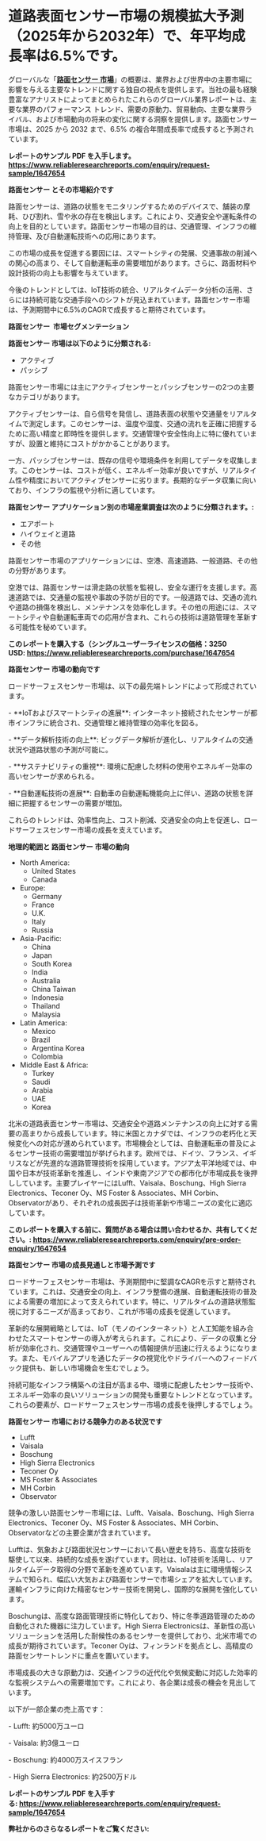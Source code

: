 <p><h1>道路表面センサー市場の規模拡大予測（2025年から2032年）で、年平均成長率は6.5%です。</h1></p><p>グローバルな「<a href="https://www.reliableresearchreports.com/road-surface-sensor-market-r1647654?utm_campaign=107&utm_medium=6&utm_source=Github&utm_content=ia&utm_term=16042025&utm_id=road-surface-sensor"><strong>路面センサー 市場</strong></a>」の概要は、業界および世界中の主要市場に影響を与える主要なトレンドに関する独自の視点を提供します。当社の最も経験豊富なアナリストによってまとめられたこれらのグローバル業界レポートは、主要な業界のパフォーマンス トレンド、需要の原動力、貿易動向、主要な業界ライバル、および市場動向の将来の変化に関する洞察を提供します。路面センサー 市場は、2025 から 2032 まで、6.5% の複合年間成長率で成長すると予測されています。</p>
<p><strong>レポートのサンプル PDF を入手します。</strong><strong><a href="https://www.reliableresearchreports.com/enquiry/request-sample/1647654?utm_campaign=107&utm_medium=6&utm_source=Github&utm_content=ia&utm_term=16042025&utm_id=road-surface-sensor">https://www.reliableresearchreports.com/enquiry/request-sample/1647654</a></strong></p>
<p><strong>路面センサー とその市場紹介です</strong></p>
<p><p>路面センサーは、道路の状態をモニタリングするためのデバイスで、舗装の摩耗、ひび割れ、雪や氷の存在を検出します。これにより、交通安全や運転条件の向上を目的としています。路面センサー市場の目的は、交通管理、インフラの維持管理、及び自動運転技術への応用にあります。</p><p>この市場の成長を促進する要因には、スマートシティの発展、交通事故の削減への関心の高まり、そして自動運転車の需要増加があります。さらに、路面材料や設計技術の向上も影響を与えています。</p><p>今後のトレンドとしては、IoT技術の統合、リアルタイムデータ分析の活用、さらには持続可能な交通手段へのシフトが見込まれています。路面センサー市場は、予測期間中に6.5%のCAGRで成長すると期待されています。</p><strong><a href="|AUTHORITHY_DOMAIN_URL|?utm_campaign=107&utm_medium=6&utm_source=Github&utm_content=ia&utm_term=16042025&utm_id=road-surface-sensor"></a></strong></p>
<p><strong>路面センサー&nbsp;</strong><strong>&nbsp;市場セグメンテーション</strong></p>
<p><strong>路面センサー 市場は以下のように分類される:</strong>&nbsp;</p>
<p><ul><li>アクティブ</li><li>パッシブ</li></ul></p>
<p><p>路面センサー市場には主にアクティブセンサーとパッシブセンサーの2つの主要なカテゴリがあります。</p><p>アクティブセンサーは、自ら信号を発信し、道路表面の状態や交通量をリアルタイムで測定します。このセンサーは、温度や湿度、交通の流れを正確に把握するために高い精度と即時性を提供します。交通管理や安全性向上に特に優れていますが、設置と維持にコストがかかることがあります。</p><p>一方、パッシブセンサーは、既存の信号や環境条件を利用してデータを収集します。このセンサーは、コストが低く、エネルギー効率が良いですが、リアルタイム性や精度においてアクティブセンサーに劣ります。長期的なデータ収集に向いており、インフラの監視や分析に適しています。</p></p>
<p><strong> 路面センサー アプリケーション別の市場産業調査は次のように分類されます。:</strong></p>
<p><ul><li>エアポート</li><li>ハイウェイと道路</li><li>その他</li></ul></p>
<p><p>路面センサー市場のアプリケーションには、空港、高速道路、一般道路、その他の分野があります。</p><p>空港では、路面センサーは滑走路の状態を監視し、安全な運行を支援します。高速道路では、交通量の監視や事故の予防が目的です。一般道路では、交通の流れや道路の損傷を検出し、メンテナンスを効率化します。その他の用途には、スマートシティや自動運転車両での応用が含まれ、これらの技術は道路管理を革新する可能性を秘めています。</p></p>
<p><strong>このレポートを購入する（シングルユーザーライセンスの価格：3250 USD:</strong><strong>&nbsp;<a href="https://www.reliableresearchreports.com/purchase/1647654?utm_campaign=107&utm_medium=6&utm_source=Github&utm_content=ia&utm_term=16042025&utm_id=road-surface-sensor">https://www.reliableresearchreports.com/purchase/1647654</a></strong></p>
<p><strong>路面センサー 市場の動向です</strong></p>
<p><p>ロードサーフェスセンサー市場は、以下の最先端トレンドによって形成されています。</p><p>- **IoTおよびスマートシティの進展**: インターネット接続されたセンサーが都市インフラに統合され、交通管理と維持管理の効率化を図る。</p><p>- **データ解析技術の向上**: ビッグデータ解析が進化し、リアルタイムの交通状況や道路状態の予測が可能に。</p><p>- **サステナビリティの重視**: 環境に配慮した材料の使用やエネルギー効率の高いセンサーが求められる。</p><p>- **自動運転技術の進展**: 自動車の自動運転機能向上に伴い、道路の状態を詳細に把握するセンサーの需要が増加。</p><p>これらのトレンドは、効率性向上、コスト削減、交通安全の向上を促進し、ロードサーフェスセンサー市場の成長を支えています。</p></p>
<p><strong>地理的範囲と 路面センサー 市場の動向</strong></p>
<p><ul>
    <li>
        North America:
        <ul>
            <li>United States</li>
            <li>Canada</li>
        </ul>
    </li>
    <li>
        Europe:
        <ul>
            <li>Germany</li>
            <li>France</li>
            <li>U.K.</li>
            <li>Italy</li>
            <li>Russia</li>
        </ul>
    </li>
    <li>
        Asia-Pacific:
        <ul>
            <li>China</li>
            <li>Japan</li>
            <li>South Korea</li>
            <li>India</li>
            <li>Australia</li>
            <li>China Taiwan</li>
            <li>Indonesia</li>
            <li>Thailand</li>
            <li>Malaysia</li>
        </ul>
    </li>
    <li>
        Latin America:
        <ul>
            <li>Mexico</li>
            <li>Brazil</li>
            <li>Argentina Korea</li>
            <li>Colombia</li>
        </ul>
    </li>
    <li>
        Middle East & Africa:
        <ul>
            <li>Turkey</li>
            <li>Saudi</li>
            <li>Arabia</li>
            <li>UAE</li>
            <li>Korea</li>
        </ul>
    </li>
    </ul></p>
<p><p>北米の道路表面センサー市場は、交通安全や道路メンテナンスの向上に対する需要の高まりから成長しています。特に米国とカナダでは、インフラの老朽化と天候変化への対応が進められています。市場機会としては、自動運転車の普及によるセンサー技術の需要増加が挙げられます。欧州では、ドイツ、フランス、イギリスなどが先進的な道路管理技術を採用しています。アジア太平洋地域では、中国や日本が技術革新を推進し、インドや東南アジアでの都市化が市場成長を後押ししています。主要プレイヤーにはLufft、Vaisala、Boschung、High Sierra Electronics、Teconer Oy、MS Foster & Associates、MH Corbin、Observatorがあり、それぞれの成長因子は技術革新や市場ニーズの変化に適応しています。</p></p>
<p><strong>このレポートを購入する前に、質問がある場合は問い合わせるか、共有してください。:&nbsp;<a href="https://www.reliableresearchreports.com/enquiry/pre-order-enquiry/1647654?utm_campaign=107&utm_medium=6&utm_source=Github&utm_content=ia&utm_term=16042025&utm_id=road-surface-sensor">https://www.reliableresearchreports.com/enquiry/pre-order-enquiry/1647654</a></strong></p>
<p><strong>路面センサー 市場の成長見通しと市場予測です</strong></p>
<p><p>ロードサーフェスセンサー市場は、予測期間中に堅調なCAGRを示すと期待されています。これは、交通安全の向上、インフラ整備の進展、自動運転技術の普及による需要の増加によって支えられています。特に、リアルタイムの道路状態監視に対するニーズが高まっており、これが市場の成長を促進しています。</p><p>革新的な展開戦略としては、IoT（モノのインターネット）と人工知能を組み合わせたスマートセンサーの導入が考えられます。これにより、データの収集と分析が効率化され、交通管理やユーザーへの情報提供が迅速に行えるようになります。また、モバイルアプリを通じたデータの視覚化やドライバーへのフィードバック提供も、新しい市場機会を生むでしょう。 </p><p>持続可能なインフラ構築への注目が高まる中、環境に配慮したセンサー技術や、エネルギー効率の良いソリューションの開発も重要なトレンドとなっています。これらの要素が、ロードサーフェスセンサー市場の成長を後押しするでしょう。</p></p>
<p><strong>路面センサー 市場における競争力のある状況です</strong></p>
<p><ul><li>Lufft</li><li>Vaisala</li><li>Boschung</li><li>High Sierra Electronics</li><li>Teconer Oy</li><li>MS Foster & Associates</li><li>MH Corbin</li><li>Observator</li></ul></p>
<p><p>競争の激しい路面センサー市場には、Lufft、Vaisala、Boschung、High Sierra Electronics、Teconer Oy、MS Foster & Associates、MH Corbin、Observatorなどの主要企業が含まれています。</p><p>Lufftは、気象および路面状況センサーにおいて長い歴史を持ち、高度な技術を駆使して以来、持続的な成長を遂げています。同社は、IoT技術を活用し、リアルタイムデータ取得の分野で革新を進めています。Vaisalaは主に環境情報システムで知られ、幅広い大気および路面センサーで市場シェアを拡大しています。運輸インフラに向けた精密なセンサー技術を開発し、国際的な展開を強化しています。</p><p>Boschungは、高度な路面管理技術に特化しており、特に冬季道路管理のための自動化された機器に注力しています。High Sierra Electronicsは、革新性の高いソリューションを活用した耐候性のあるセンサーを提供しており、北米市場での成長が期待されています。Teconer Oyは、フィンランドを拠点とし、高精度の路面センサートレンドに重点を置いています。</p><p>市場成長の大きな原動力は、交通インフラの近代化や気候変動に対応した効率的な監視システムへの需要増加です。これにより、各企業は成長の機会を見出しています。</p><p>以下が一部企業の売上高です：</p><p>- Lufft: 約5000万ユーロ</p><p>- Vaisala: 約3億ユーロ</p><p>- Boschung: 約4000万スイスフラン</p><p>- High Sierra Electronics: 約2500万ドル</p></p>
<p><strong>レポートのサンプル PDF を入手する:&nbsp;<a href="https://www.reliableresearchreports.com/enquiry/request-sample/1647654?utm_campaign=107&utm_medium=6&utm_source=Github&utm_content=ia&utm_term=16042025&utm_id=road-surface-sensor">https://www.reliableresearchreports.com/enquiry/request-sample/1647654</a></strong></p>
<p></p>
<p></p>
<p></p>
<p></p>
<p><strong>弊社からのさらなるレポートをご覧ください:</strong></p>
<p><strong><p></p><p></p><p></p></strong></p>